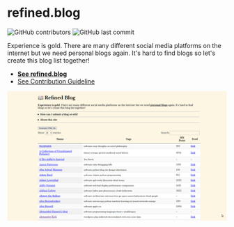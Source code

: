 # refined.blog

![GitHub contributors](https://img.shields.io/github/contributors/m8/refined.blog) ![GitHub last commit](https://img.shields.io/github/last-commit/m8/refined.blog)

Experience is gold. There are many different social media platforms on the internet but we need personal blogs again. It's hard to find blogs so let's create this blog list together! 

* **[See refined.blog](https://refined.blog)**
* [See Contribution Guideline](contributing.md)

<a href="https://refined.blog"><img src="img/refinedblog.png"></a>
